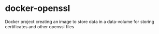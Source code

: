 # docker-openssl
Docker project creating an image to store data in a data-volume for storing certificates and other openssl files
